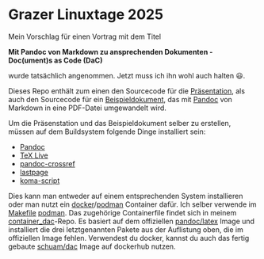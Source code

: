 # Grazer Linuxtage 2025

Mein Vorschlag für einen Vortrag mit dem Titel

**Mit Pandoc von Markdown zu ansprechenden Dokumenten - Doc(ument)s as Code
(DaC)**

wurde tatsächlich angenommen. Jetzt muss ich ihn wohl auch halten 😃.

Dieses Repo enthält zum einen den Sourcecode für die [Präsentation], als auch
den Sourcecode für ein [Beispieldokument], das mit [Pandoc] von Markdown in
eine PDF-Datei umgewandelt wird.

Um die Präsenstation und das Beispieldokument selber zu erstellen, müssen auf
dem Buildsystem folgende Dinge installiert sein:

- [Pandoc]
- [TeX Live]
- [pandoc-crossref]
- [lastpage]
- [koma-script]

Dies kann man entweder auf einem entsprechenden System installieren oder man
nutzt ein [docker]/[podman] Container dafür. Ich selber verwende im [Makefile]
[podman]. Das zugehörige Containerfile findet sich in meinem
[container_dac]-Repo. Es basiert auf dem offiziellen [pandoc/latex] Image und
installiert die drei letztgenannten Pakete aus der Auflistung oben, die im
offiziellen Image fehlen. Verwendest du docker, kannst du auch das fertig
gebaute [schuam/dac] Image auf dockerhub nutzen.

[Beispieldokument]: src/md/document.md
[Makefile]: Makefile
[Pandoc]: https://pandoc.org/
[Präsentation]: src/md/presentation.md
[TeX Live]: https://www.tug.org/texlive/
[container_dac]: https://github.com/schuam/container_dac
[docker]: https://www.docker.com
[koma-script]: https://ctan.org/pkg/koma-script
[lastpage]: https://ctan.org/pkg/lastpage?lang=de
[pandoc-crossref]: https://github.com/lierdakil/pandoc-crossref
[pandoc/latex]: https://hub.docker.com/r/pandoc/latex
[podman]: https://podman.io
[schuam/dac]: https://hub.docker.com/r/schuam/dac

